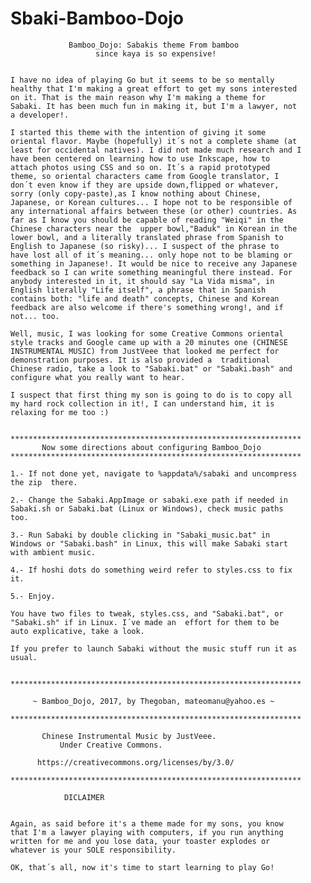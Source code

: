 # Sbaki-Bamboo-Dojo
                
                
                 Bamboo_Dojo: Sabakis theme From bamboo
                       since kaya is so expensive!

	
	I have no idea of playing Go but it seems to be so mentally 
	healthy that I'm making a great effort to get my sons interested
	on it. That is the main reason why I'm making a theme for 
	Sabaki. It has been much fun in making it, but I'm a lawyer, not
	a developer!.

	I started this theme with the intention of giving it some 
	oriental flavor. Maybe (hopefully) it´s not a complete shame (at
	least for occidental natives). I did not made much research and I
	have been centered on learning how to use Inkscape, how to 
	attach photos using CSS and so on. It´s a rapid prototyped
	theme, so oriental characters came from Google translator, I
	don´t even know if they are upside down,flipped or whatever, 
	sorry (only copy-paste),as I know nothing about Chinese, 
	Japanese, or Korean cultures... I hope not to be responsible of 
	any international affairs between these (or other) countries. As
	far as I know you should be capable of reading "Weiqi" in the 
	Chinese characters near the  upper bowl,"Baduk" in Korean in the 
	lower bowl, and a literally translated phrase from Spanish to 
	English to Japanese (so risky)... I suspect of the phrase to 
	have lost all of it´s meaning... only hope not to be blaming or 
	something in Japanese!. It would be nice to receive any Japanese 
	feedback so I can write something meaningful there instead. For 
	anybody interested in it, it should say "La Vida misma", in 
	English literally "Life itself", a phrase that in Spanish 
	contains both: "life and death" concepts, Chinese and Korean 
	feedback are also welcome if there's something wrong!, and if
	not... too.

	Well, music, I was looking for some Creative Commons oriental 
	style tracks and Google came up with a 20 minutes one (CHINESE
	INSTRUMENTAL MUSIC) from JustVeee that looked me perfect for 
	demonstration purposes. It is also provided a  traditional 
	Chinese radio, take a look to "Sabaki.bat" or "Sabaki.bash" and 
	configure what you really want to hear. 

	I suspect that first thing my son is going to do is to copy all 
	my hard rock collection in it!, I can understand him, it is
	relaxing for me too :)	


	*****************************************************************
           Now some directions about configuring Bamboo_Dojo
	*****************************************************************

	1.- If not done yet, navigate to %appdata%/sabaki and uncompress
	the zip  there.

	2.- Change the Sabaki.AppImage or sabaki.exe path if needed in
	Sabaki.sh or Sabaki.bat (Linux or Windows), check music paths
	too.

	3.- Run Sabaki by double clicking in "Sabaki_music.bat" in 
	Windows or "Sabaki.bash" in Linux, this will make Sabaki start 
	with ambient music.

	4.- If hoshi dots do something weird refer to styles.css to fix
	it.

	5.- Enjoy.

	You have two files to tweak, styles.css, and "Sabaki.bat", or 
	"Sabaki.sh" if in Linux. I´ve made an  effort for them to be 
	auto explicative, take a look.   

	If you prefer to launch Sabaki without the music stuff run it as
	usual.


	*****************************************************************

	     ~ Bamboo_Dojo, 2017, by Thegoban, mateomanu@yahoo.es ~

	*****************************************************************
	
		   Chinese Instrumental Music by JustVeee.
			   Under Creative Commons.

		  https://creativecommons.org/licenses/by/3.0/

	*****************************************************************

				DICLAIMER
                           

	Again, as said before it's a theme made for my sons, you know 
	that I'm a lawyer playing with computers, if you run anything
	written for me and you lose data, your toaster explodes or 
	whatever is your SOLE responsibility.

	OK, that´s all, now it's time to start learning to play Go!

